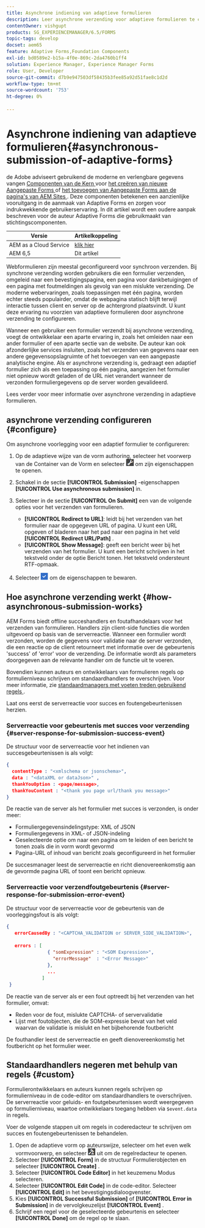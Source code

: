 ```yaml
---
title: Asynchrone indiening van adaptieve formulieren
description: Leer asynchrone verzending voor adaptieve formulieren te configureren.
contentOwner: vishgupt
products: SG_EXPERIENCEMANAGER/6.5/FORMS
topic-tags: develop
docset: aem65
feature: Adaptive Forms,Foundation Components
exl-id: bd0589e2-b15a-4f0e-869c-2da4760b1ff4
solution: Experience Manager, Experience Manager Forms
role: User, Developer
source-git-commit: d7b9e947503df58435b3fee85a92d51fae8c1d2d
workflow-type: tm+mt
source-wordcount: '753'
ht-degree: 0%

---
```


# Asynchrone indiening van adaptieve formulieren{#asynchronous-submission-of-adaptive-forms}

<span class="preview"> de Adobe adviseert gebruikend de moderne en verlengbare gegevens vangen [ Componenten van de Kern ](https://experienceleague.adobe.com/docs/experience-manager-core-components/using/adaptive-forms/introduction.html?lang=nl-NL) voor [ het creëren van nieuwe Aangepaste Forms ](/help/forms/using/create-an-adaptive-form-core-components.md) of [ het toevoegen van Aangepaste Forms aan de pagina&#39;s van AEM Sites ](/help/forms/using/create-or-add-an-adaptive-form-to-aem-sites-page.md). Deze componenten betekenen een aanzienlijke vooruitgang in de aanmaak van Adaptive Forms en zorgen voor indrukwekkende gebruikerservaring. In dit artikel wordt een oudere aanpak beschreven voor de auteur Adaptive Forms die gebruikmaakt van stichtingscomponenten. </span>

| Versie | Artikelkoppeling |
| -------- | ---------------------------- |
| AEM as a Cloud Service | [ klik hier ](https://experienceleague.adobe.com/docs/experience-manager-cloud-service/content/forms/adaptive-forms-authoring/authoring-adaptive-forms-foundation-components/configure-submit-actions-and-metadata-submission/asynchronous-submissions-adaptive-forms.html?lang=nl-NL) |
| AEM 6,5 | Dit artikel |

Webformulieren zijn meestal geconfigureerd voor synchroon verzenden. Bij synchrone verzending worden gebruikers die een formulier verzenden, omgeleid naar een bevestigingspagina, een pagina voor dankbetuigingen of een pagina met foutmeldingen als gevolg van een mislukte verzending. De moderne webervaringen, zoals toepassingen met één pagina, worden echter steeds populairder, omdat de webpagina statisch blijft terwijl interactie tussen client en server op de achtergrond plaatsvindt. U kunt deze ervaring nu voorzien van adaptieve formulieren door asynchrone verzending te configureren.

Wanneer een gebruiker een formulier verzendt bij asynchrone verzending, voegt de ontwikkelaar een aparte ervaring in, zoals het omleiden naar een ander formulier of een aparte sectie van de website. De auteur kan ook afzonderlijke services insluiten, zoals het verzenden van gegevens naar een andere gegevensopslagruimte of het toevoegen van een aangepaste analytische engine. Als er asynchrone verzending is, gedraagt een adaptief formulier zich als een toepassing op één pagina, aangezien het formulier niet opnieuw wordt geladen of de URL niet verandert wanneer de verzonden formuliergegevens op de server worden gevalideerd.

Lees verder voor meer informatie over asynchrone verzending in adaptieve formulieren.

## asynchrone verzending configureren {#configure}

Om asynchrone voorlegging voor een adaptief formulier te configureren:

1. Op de adaptieve wijze van de vorm authoring, selecteer het voorwerp van de Container van de Vorm en selecteer ![ cmp1 ](assets/cmppr1.png) om zijn eigenschappen te openen.
1. Schakel in de sectie **[!UICONTROL Submission]** -eigenschappen **[!UICONTROL Use asynchronous submission]** in.
1. Selecteer in de sectie **[!UICONTROL On Submit]** een van de volgende opties voor het verzenden van formulieren.

   * **[!UICONTROL Redirect to URL]**: leidt bij het verzenden van het formulier naar de opgegeven URL of pagina. U kunt een URL opgeven of bladeren naar het pad naar een pagina in het veld **[!UICONTROL Redirect URL/Path]** .
   * **[!UICONTROL Show Message]**: geeft een bericht weer bij het verzenden van het formulier. U kunt een bericht schrijven in het tekstveld onder de optie Bericht tonen. Het tekstveld ondersteunt RTF-opmaak.

1. Selecteer ![ controle-button1 ](assets/check-button1.png) om de eigenschappen te bewaren.

## Hoe asynchrone verzending werkt {#how-asynchronous-submission-works}

AEM Forms biedt offline succeshandlers en foutafhandelaars voor het verzenden van formulieren. Handlers zijn client-side functies die worden uitgevoerd op basis van de serverreactie. Wanneer een formulier wordt verzonden, worden de gegevens voor validatie naar de server verzonden, die een reactie op de client retourneert met informatie over de gebeurtenis &#39;success&#39; of &#39;error&#39; voor de verzending. De informatie wordt als parameters doorgegeven aan de relevante handler om de functie uit te voeren.

Bovendien kunnen auteurs en ontwikkelaars van formulieren regels op formulierniveau schrijven om standaardhandlers te overschrijven. Voor meer informatie, zie [ standaardmanagers met voeten treden gebruikend regels ](#custom).

Laat ons eerst de serverreactie voor succes en foutengebeurtenissen herzien.

### Serverreactie voor gebeurtenis met succes voor verzending {#server-response-for-submission-success-event}

De structuur voor de serverreactie voor het indienen van succesgebeurtenissen is als volgt:

```json
{
  contentType : "<xmlschema or jsonschema>",
  data : "<dataXML or dataJson>" ,
  thankYouOption : <page/message>,
  thankYouContent : "<thank you page url/thank you message>"
}
```

De reactie van de server als het formulier met succes is verzonden, is onder meer:

* Formuliergegevensindelingstype: XML of JSON
* Formuliergegevens in XML- of JSON-indeling
* Geselecteerde optie om naar een pagina om te leiden of een bericht te tonen zoals die in vorm wordt gevormd
* Pagina-URL of inhoud van bericht zoals geconfigureerd in het formulier

De succesmanager leest de serverreactie en richt dienovereenkomstig aan de gevormde pagina URL of toont een bericht opnieuw.

### Serverreactie voor verzendfoutgebeurtenis {#server-response-for-submission-error-event}

De structuur voor de serverreactie voor de gebeurtenis van de voorleggingsfout is als volgt:

```json
{
   errorCausedBy : "<CAPTCHA_VALIDATION or SERVER_SIDE_VALIDATION>",

   errors : [
               { "somExpression" : "<SOM Expression>",
                 "errorMessage"  : "<Error Message>"
               },
               ...
             ]
 }
```

De reactie van de server als er een fout optreedt bij het verzenden van het formulier, omvat:

* Reden voor de fout, mislukte CAPTCHA- of servervalidatie
* Lijst met foutobjecten, die de SOM-expressie bevat van het veld waarvan de validatie is mislukt en het bijbehorende foutbericht

De fouthandler leest de serverreactie en geeft dienovereenkomstig het foutbericht op het formulier weer.

## Standaardhandlers negeren met behulp van regels {#custom}

Formulierontwikkelaars en auteurs kunnen regels schrijven op formulierniveau in de code-editor om standaardhandlers te overschrijven. De serverreactie voor geluids- en foutgebeurtenissen wordt weergegeven op formulierniveau, waartoe ontwikkelaars toegang hebben via `$event.data` in regels.

Voer de volgende stappen uit om regels in coderedacteur te schrijven om succes en foutengebeurtenissen te behandelen.

1. Open de adaptieve vorm op auteurswijze, selecteer om het even welk vormvoorwerp, en selecteer ![ geef-rules1 ](assets/edit-rules1.png) uit om de regelredacteur te openen.
1. Selecteer **[!UICONTROL Form]** in de structuur Formulierobjecten en selecteer **[!UICONTROL Create]** .
1. Selecteer **[!UICONTROL Code Editor]** in het keuzemenu Modus selecteren.
1. Selecteer **[!UICONTROL Edit Code]** in de code-editor. Selecteer **[!UICONTROL Edit]** in het bevestigingsdialoogvenster.
1. Kies **[!UICONTROL Successful Submission]** of **[!UICONTROL Error in Submission]** in de vervolgkeuzelijst **[!UICONTROL Event]** .
1. Schrijf een regel voor de geselecteerde gebeurtenis en selecteer **[!UICONTROL Done]** om de regel op te slaan.
